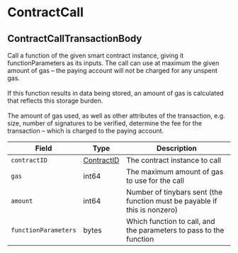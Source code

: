 # ContractCall

## **ContractCallTransactionBody**

Call a function of the given smart contract instance, giving it functionParameters as its inputs. The call can use at maximum the given amount of gas – the paying account will not be charged for any unspent gas.\
\
If this function results in data being stored, an amount of gas is calculated that reflects this storage burden.\
\
The amount of gas used, as well as other attributes of the transaction, e.g. size, number of signatures to be verified, determine the fee for the transaction – which is charged to the paying account.

| Field                | Type                                                             | Description                                                               |
| -------------------- | ---------------------------------------------------------------- | ------------------------------------------------------------------------- |
| `contractID`         | [ContractID](../../../docs/hedera-api/basic-types/contractid.md) | The contract instance to call                                             |
| `gas`                | int64                                                            | The maximum amount of gas to use for the call                             |
| `amount`             | int64                                                            | Number of tinybars sent (the function must be payable if this is nonzero) |
| `functionParameters` | bytes                                                            | Which function to call, and the parameters to pass to the function        |
